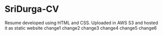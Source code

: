 # SriDurga-CV
Resume developed using HTML and CSS. Uploaded in AWS  S3 and hosted it as static website
change1
change2
change3
change4
change5
change6
